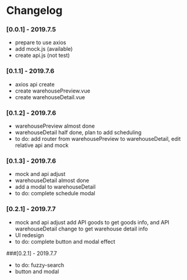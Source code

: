 # Changelog

### [0.0.1] - 2019.7.5
- prepare to use axios
- add mock.js (available)
- create api.js (not test)

### [0.1.1] - 2019.7.6
- axios api create
- create warehousePreview.vue
- create warehouseDetail.vue

### [0.1.2] - 2019.7.6
- warehousePreview almost done
- warehouseDetail half done, plan to add scheduling
- to do: add router from warehousePreview to warehouseDetail, edit relative api and mock

### [0.1.3] - 2019.7.6
- mock and api adjust
- warehouseDetail almost done 
- add a modal to warehouseDetail
- to do: complete schedule modal

### [0.2.1] - 2019.7.7
- mock and api adjust
add API goods to get goods info, and API warehouseDetail change to get warehouse detail info
- UI redesign
- to do: complete button and modal effect

###[0.2.1] - 2019.7.7
- to do: fuzzy-search
- button and modal
